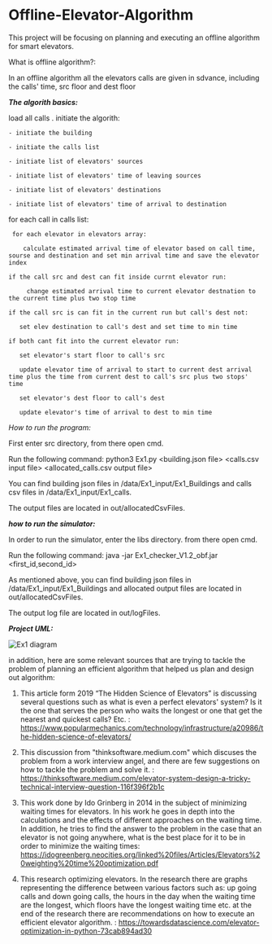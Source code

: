 # Offline-Elevator-Algorithm
This project will be focusing on planning and executing an offline algorithm for smart elevators.

What is offline algorithm?:

In an offline algorithm all the elevators calls are given in sdvance, including the calls' time, src floor and dest floor

***The algorith basics:***

load all calls
.
initiate the algorith:

    - initiate the building
    
    - initiate the calls list
    
    - initiate list of elevators' sources
    
    - initiate list of elevators' time of leaving sources
    
    - initiate list of elevators' destinations
    
    - initiate list of elevators' time of arrival to destination
    
for each call in calls list:

     for each elevator in elevators array:
     
        calculate estimated arrival time of elevator based on call time, sourse and destination and set min arrival time and save the elevator index
        
    if the call src and dest can fit inside currnt elevator run:
    
         change estimated arrival time to current elevator destnation to the current time plus two stop time
         
    if the call src is can fit in the current run but call's dest not:
    
       set elev destination to call's dest and set time to min time
       
    if both cant fit into the current elevator run:
    
       set elevator's start floor to call's src
       
       update elevator time of arrival to start to current dest arrival time plus the time from current dest to call's src plus two stops' time
       
       set elevator's dest floor to call's dest
       
       update elevator's time of arrival to dest to min time
   
*How to run the program:*

First enter src directory, from there open cmd.

Run the following command: python3 Ex1.py <building.json file> <calls.csv input file> <allocated_calls.csv output file>
    
You can find building json files in /data/Ex1_input/Ex1_Buildings and calls csv files in /data/Ex1_input/Ex1_calls.

The output files are located in out/allocatedCsvFiles.

***how to run the simulator:***

In order to run the simulator, enter the libs directory. from there open cmd.

Run the following command: java -jar Ex1_checker_V1.2_obf.jar <first_id,second_id> <bulding json file> <aloocated calls csv file> <output log file>
    
As mentioned above, you can find building json files in /data/Ex1_input/Ex1_Buildings and allocated output files are located in out/allocatedCsvFiles.
    
The output log file are located in out/logFiles.
    
***Project UML:***
    
![Ex1 diagram](https://user-images.githubusercontent.com/78217803/142415412-2fec2a31-1dd5-430c-b513-e159d6860003.jpeg)

    
    

in addition, here are some relevant sources that are trying to tackle the problem of planning an efficient algorithm that helped us plan and design out algorithm:

   1. This article form 2019 “The Hidden Science of Elevators” is discussing several questions such as what is even a perfect elevators' system? Is it the one that serves the person who waits the longest or one that get the nearest and quickest calls? Etc. :
https://www.popularmechanics.com/technology/infrastructure/a20986/the-hidden-science-of-elevators/


   2. This discussion from "thinksoftware.medium.com" which discuses the problem from a work interview angel, and there are few suggestions on how to tackle the problem and solve it. :
https://thinksoftware.medium.com/elevator-system-design-a-tricky-technical-interview-question-116f396f2b1c


   3. This work done by Ido Grinberg in 2014 in the subject of minimizing waiting times for elevators. In his work he goes in depth into the calculations and the effects of different approaches on the waiting time. In addition, he tries to find the answer to the problem in the case that an elevator is not going anywhere, what is the best place for it to be in order to minimize the waiting times:
https://idogreenberg.neocities.org/linked%20files/Articles/Elevators%20weighting%20time%20optimization.pdf


   4. This research optimizing elevators. In the research there are graphs representing the difference between various factors such as: up going calls and down going calls, the hours in the day when the waiting time are the longest, which floors have the longest waiting time etc. at the end of the research there are recommendations on how to execute an efficient elevator algorithm. :
https://towardsdatascience.com/elevator-optimization-in-python-73cab894ad30
